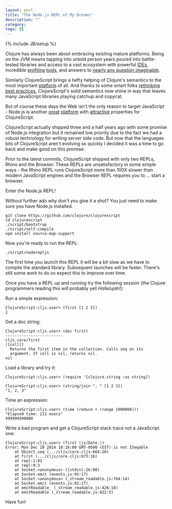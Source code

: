 ```yaml
---
layout: post
title: "The Node.js REPL of My Dreams"
description: ""
category: 
tags: []
---
```

{% include JB/setup %}

Clojure has always been about embracing existing mature
platforms. Being on the JVM means tapping into untold person years
poured into battle-tested libraries and access to a vast ecosystem
with powerful [IDEs](https://cursiveclojure.com), incredible
[profiling](http://www.oracle.com/technetwork/java/javaseproducts/mission-control/java-mission-control-1998576.html)
[tools](http://www.yourkit.com), and answers to
[nearly any question imaginable](http://stackoverflow.com/questions/tagged/java).

Similarly ClojureScript brings a hefty helping of Clojure's semantics
to the most important
[platform](http://en.wikipedia.org/wiki/World_Wide_Web) of all. And
thanks to some smart folks 
[rethinking best practices](http://facebook.github.io/react/),
ClojureScript's solid semantics now shine in way that leaves many
JavaScript libraries playing catchup and copycat.

But of course these days the Web isn't the only reason to target
JavaScript - Node.js is another [great](http://aws.amazon.com/lambda/)
[platform](http://www.raspberrypi.org) with
[attractive](https://github.com/atom/atom-shell) properties for
ClojureScript.

ClojureScript actually shipped three and a half years ago with some
promise of Node.js integration but it remained low priority due to the
fact we had a robust technology for writing server side code. But now
that the languages bits of ClojureScript aren't evolving so quickly I
decided it was a time to go back and make good on this promise.

Prior to the latest commits, ClojureScript shipped with only two
REPLs, Rhino and the Browser. These REPLs are unsatisfactory in some simple
ways - the Rhino REPL runs ClojureScript more than 100X slower than modern
JavaScript engines and the Browser REPL requires you to ... start a
browser.

Enter the Node.js REPL!

Without further ado why don't you give it a shot? You just need
to make sure you have Node.js installed.

```
git clone https://github.com/clojure/clojurescript
cd clojurescript
./script/bootstrap
./script/self-compile
npm install source-map-support
```

Now you're ready to run the REPL:

```
./script/noderepljs
```

The first time you launch this REPL it will be a bit slow as we have
to compile the standard library. Subsequent launches will be
faster. There's still some work to do so expect this to improve over
time.

Once you have a REPL up and running try the following session (the Clojure
programmers reading this will probably yell *Hallelujah!*):

Run a simple expression:

```
ClojureScript:cljs.user> (first [1 2 3])
1
```

Get a doc string:

```
ClojureScript:cljs.user> (doc first)
-------------------------
cljs.core/first
([coll])
  Returns the first item in the collection. Calls seq on its
  argument. If coll is nil, returns nil.
nil
```

Load a library and try it:

```
ClojureScript:cljs.user> (require '[clojure.string :as string])

ClojureScript:cljs.user> (string/join ", " [1 2 3])
"1, 2, 3"
```

Time an expression:

```
ClojureScript:cljs.user> (time (reduce + (range 1000000)))
"Elapsed time: 211 msecs"
499999500000
```

Write a bad program and get a ClojureScript stack trace not
a JavaScript one:

```
ClojureScript:cljs.user> (first (js/Date.))
Error: Mon Dec 29 2014 18:16:00 GMT-0500 (EST) is not ISeqable
    at Object.seq (.../cljs/core.cljs:664:20)
    at first (.../cljs/core.cljs:673:16)
    at repl:1:81
    at repl:9:3
    at Socket.<anonymous> ([stdin]:26:80)
    at Socket.emit (events.js:95:17)
    at Socket.<anonymous> (_stream_readable.js:764:14)
    at Socket.emit (events.js:92:17)
    at emitReadable_ (_stream_readable.js:426:10)
    at emitReadable (_stream_readable.js:422:5)
```

Have fun!
